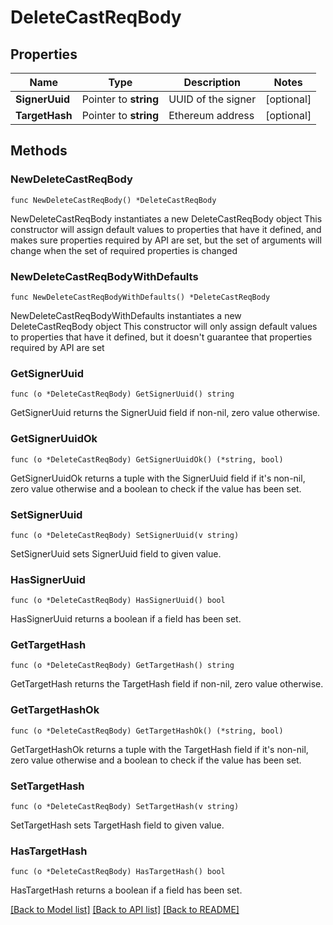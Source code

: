 # DeleteCastReqBody

## Properties

Name | Type | Description | Notes
------------ | ------------- | ------------- | -------------
**SignerUuid** | Pointer to **string** | UUID of the signer | [optional] 
**TargetHash** | Pointer to **string** | Ethereum address | [optional] 

## Methods

### NewDeleteCastReqBody

`func NewDeleteCastReqBody() *DeleteCastReqBody`

NewDeleteCastReqBody instantiates a new DeleteCastReqBody object
This constructor will assign default values to properties that have it defined,
and makes sure properties required by API are set, but the set of arguments
will change when the set of required properties is changed

### NewDeleteCastReqBodyWithDefaults

`func NewDeleteCastReqBodyWithDefaults() *DeleteCastReqBody`

NewDeleteCastReqBodyWithDefaults instantiates a new DeleteCastReqBody object
This constructor will only assign default values to properties that have it defined,
but it doesn't guarantee that properties required by API are set

### GetSignerUuid

`func (o *DeleteCastReqBody) GetSignerUuid() string`

GetSignerUuid returns the SignerUuid field if non-nil, zero value otherwise.

### GetSignerUuidOk

`func (o *DeleteCastReqBody) GetSignerUuidOk() (*string, bool)`

GetSignerUuidOk returns a tuple with the SignerUuid field if it's non-nil, zero value otherwise
and a boolean to check if the value has been set.

### SetSignerUuid

`func (o *DeleteCastReqBody) SetSignerUuid(v string)`

SetSignerUuid sets SignerUuid field to given value.

### HasSignerUuid

`func (o *DeleteCastReqBody) HasSignerUuid() bool`

HasSignerUuid returns a boolean if a field has been set.

### GetTargetHash

`func (o *DeleteCastReqBody) GetTargetHash() string`

GetTargetHash returns the TargetHash field if non-nil, zero value otherwise.

### GetTargetHashOk

`func (o *DeleteCastReqBody) GetTargetHashOk() (*string, bool)`

GetTargetHashOk returns a tuple with the TargetHash field if it's non-nil, zero value otherwise
and a boolean to check if the value has been set.

### SetTargetHash

`func (o *DeleteCastReqBody) SetTargetHash(v string)`

SetTargetHash sets TargetHash field to given value.

### HasTargetHash

`func (o *DeleteCastReqBody) HasTargetHash() bool`

HasTargetHash returns a boolean if a field has been set.


[[Back to Model list]](../README.md#documentation-for-models) [[Back to API list]](../README.md#documentation-for-api-endpoints) [[Back to README]](../README.md)


